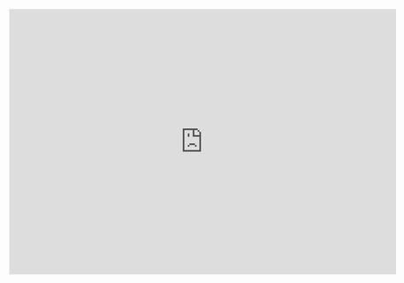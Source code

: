 <div class="embed-container">
  <iframe
      src="https://www.youtube.com/embed/{{ Loav1kbA640 }}"
      width="700"
      height="480"
      frameborder="0"
      allowfullscreen="">
  </iframe>
</div>
